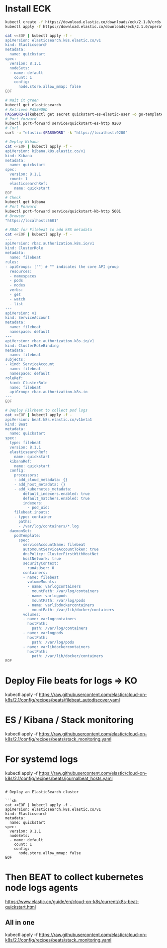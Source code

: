 
# Install ECK

```sh
kubectl create -f https://download.elastic.co/downloads/eck/2.1.0/crds.yaml
kubectl apply -f https://download.elastic.co/downloads/eck/2.1.0/operator.yaml
```

```sh
cat <<EOF | kubectl apply -f -
apiVersion: elasticsearch.k8s.elastic.co/v1
kind: Elasticsearch
metadata:
  name: quickstart
spec:
  version: 8.1.1
  nodeSets:
  - name: default
    count: 1
    config:
      node.store.allow_mmap: false
EOF

# Wait it green
kubectl get elasticsearch
# Retrieve PASSWORD
PASSWORD=$(kubectl get secret quickstart-es-elastic-user -o go-template='{{.data.elastic | base64decode}}')
# Port forward
kubectl port-forward service/quickstart-es-http 9200
# Curl
curl -u "elastic:$PASSWORD" -k "https://localhost:9200"
```

```sh
# Deploy Kibana
cat <<EOF | kubectl apply -f -
apiVersion: kibana.k8s.elastic.co/v1
kind: Kibana
metadata:
  name: quickstart
spec:
  version: 8.1.1
  count: 1
  elasticsearchRef:
    name: quickstart
EOF
# Check
kubectl get kibana
# Port Forward
kubectl port-forward service/quickstart-kb-http 5601
# Browser
"https://localhost:5601"
```

```sh
# RBAC for Filebeat to add k8S metadata
cat <<EOF | kubectl apply -f -
---
apiVersion: rbac.authorization.k8s.io/v1
kind: ClusterRole
metadata:
  name: filebeat
rules:
- apiGroups: [""] # "" indicates the core API group
  resources:
  - namespaces
  - pods
  - nodes
  verbs:
  - get
  - watch
  - list
---
apiVersion: v1
kind: ServiceAccount
metadata:
  name: filebeat
  namespace: default
---
apiVersion: rbac.authorization.k8s.io/v1
kind: ClusterRoleBinding
metadata:
  name: filebeat
subjects:
- kind: ServiceAccount
  name: filebeat
  namespace: default
roleRef:
  kind: ClusterRole
  name: filebeat
  apiGroup: rbac.authorization.k8s.io
---
EOF

# Deploy Filrbeat to collect pod logs
cat <<EOF | kubectl apply -f -
apiVersion: beat.k8s.elastic.co/v1beta1
kind: Beat
metadata:
  name: quickstart
spec:
  type: filebeat
  version: 8.1.1
  elasticsearchRef:
    name: quickstart
  kibanaRef:
    name: quickstart
  config:
    processors:
    - add_cloud_metadata: {}
    - add_host_metadata: {}
    - add_kubernetes_metadata:
        default_indexers.enabled: true
        default_matchers.enabled: true
        indexers:
          - pod_uid:
    filebeat.inputs:
    - type: container
      paths:
      - /var/log/containers/*.log
  daemonSet:
    podTemplate:
      spec:
        serviceAccountName: filebeat
        automountServiceAccountToken: true
        dnsPolicy: ClusterFirstWithHostNet
        hostNetwork: true
        securityContext:
          runAsUser: 0
        containers:
        - name: filebeat
          volumeMounts:
          - name: varlogcontainers
            mountPath: /var/log/containers
          - name: varlogpods
            mountPath: /var/log/pods
          - name: varlibdockercontainers
            mountPath: /var/lib/docker/containers
        volumes:
        - name: varlogcontainers
          hostPath:
            path: /var/log/containers
        - name: varlogpods
          hostPath:
            path: /var/log/pods
        - name: varlibdockercontainers
          hostPath:
            path: /var/lib/docker/containers
EOF
```


# Deploy File beats for logs => KO
kubectl apply -f https://raw.githubusercontent.com/elastic/cloud-on-k8s/2.1/config/recipes/beats/filebeat_autodiscover.yaml

# ES / Kibana / Stack monitoring
kubectl apply -f https://raw.githubusercontent.com/elastic/cloud-on-k8s/2.1/config/recipes/beats/stack_monitoring.yaml

# For systemd logs
kubectl apply -f https://raw.githubusercontent.com/elastic/cloud-on-k8s/2.1/config/recipes/beats/journalbeat_hosts.yaml
```

# Deploy an ElasticSearch cluster

```sh
cat <<EOF | kubectl apply -f -
apiVersion: elasticsearch.k8s.elastic.co/v1
kind: Elasticsearch
metadata:
  name: quickstart
spec:
  version: 8.1.1
  nodeSets:
  - name: default
    count: 1
    config:
      node.store.allow_mmap: false
EOF
```

# Then BEAT to collect kubernetes node logs agents

https://www.elastic.co/guide/en/cloud-on-k8s/current/k8s-beat-quickstart.html

## All in one 
kubectl apply -f https://raw.githubusercontent.com/elastic/cloud-on-k8s/2.1/config/recipes/beats/stack_monitoring.yaml